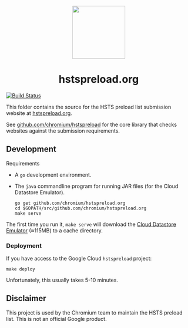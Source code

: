 <p align="center">
  <a href="https://hstspreload.org/">
    <img src="https://github.com/chromium/hstspreload.org/blob/master/static-data/favicon.svg" alt="" width="144" height="144">
  </a>

  <h1 align="center">hstspreload.org</h1>
</p>


[![Build Status](https://travis-ci.org/chromium/hstspreload.org.svg?branch=master)](https://travis-ci.org/chromium/hstspreload.org)

This folder contains the source for the HSTS preload list submission website at [hstspreload.org](https://hstspreload.org/).

See [github.com/chromium/hstspreload](https://github.com/chromium/hstspreload) for the core library that checks websites against the submission requirements.

## Development

Requirements

- A `go` development environment.
- The `java` commandline program for running JAR files (for the Cloud Datastore Emulator).

  ```shell
  go get github.com/chromium/hstspreload.org
  cd $GOPATH/src/github.com/chromium/hstspreload.org
  make serve
  ```

The first time you run it, `make serve` will download the [Cloud Datastore Emulator](https://cloud.google.com/datastore/docs/tools/datastore-emulator) (≈115MB) to a cache directory.

### Deployment

If you have access to the Google Cloud `hstspreload` project:

    make deploy

Unfortunately, this usually takes 5-10 minutes.

## Disclaimer

This project is used by the Chromium team to maintain the HSTS preload list. This is not an official Google product.
